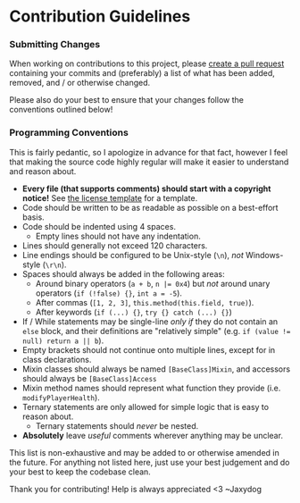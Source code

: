 # Contribution Guidelines

### Submitting Changes

When working on contributions to this project,
please [create a pull request](https://github.com/Jaxydog/Astral/pull/new/1.20) containing your commits and (preferably)
a list of what has been added, removed, and / or otherwise changed.

Please also do your best to ensure that your changes follow the conventions outlined below!

### Programming Conventions

This is fairly pedantic, so I apologize in advance for that fact, however I feel that making the source code highly
regular will make it easier to understand and reason about.

- **Every file (that supports comments) should start with a copyright notice!**
  See [the license template](LICENSE_TEMPLATE.md) for a
  template.
- Code should be written to be as readable as possible on a best-effort basis.
- Code should be indented using 4 spaces.
    - Empty lines should not have any indentation.
- Lines should generally not exceed 120 characters.
- Line endings should be configured to be Unix-style (`\n`), *not* Windows-style (`\r\n`).
- Spaces should always be added in the following areas:
    - Around binary operators (`a + b`, `n |= 0x4`) but *not* around unary operators (`if (!false) {}`, `int a = -5`).
    - After commas (`[1, 2, 3]`, `this.method(this.field, true)`).
    - After keywords (`if (...) {}`, `try {} catch (...) {}`)
- If / While statements may be single-line *only if* they do not contain an `else` block, and their definitions are
  "relatively simple" (e.g. `if (value != null) return a || b`).
- Empty brackets should not continue onto multiple lines, except for in class declarations.
- Mixin classes should always be named `[BaseClass]Mixin`, and accessors should always be `[BaseClass]Access`
- Mixin method names should represent what function they provide (i.e. `modifyPlayerHealth`).
- Ternary statements are only allowed for simple logic that is easy to reason about.
    - Ternary statements should *never* be nested.
- **Absolutely** leave *useful* comments wherever anything may be unclear.

This list is non-exhaustive and may be added to or otherwise amended in the future. For anything not listed here, just
use your best judgement and do your best to keep the codebase clean.

Thank you for contributing! Help is always appreciated <3 ~Jaxydog
